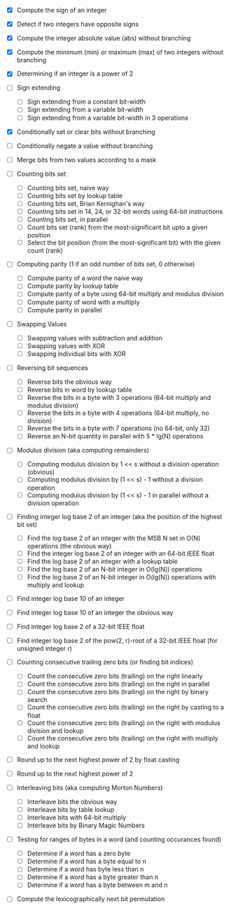 - [x] Compute the sign of an integer
- [x] Detect if two integers have opposite signs
- [x] Compute the integer absolute value (abs) without branching
- [x] Compute the minimum (min) or maximum (max) of two integers without branching
- [x] Determining if an integer is a power of 2
- [ ] Sign extending
    - [ ] Sign extending from a constant bit-width
    - [ ] Sign extending from a variable bit-width
    - [ ] Sign extending from a variable bit-width in 3 operations
- [x] Conditionally set or clear bits without branching
- [ ] Conditionally negate a value without branching
- [ ] Merge bits from two values according to a mask
- [ ] Counting bits set
    - [ ] Counting bits set, naive way
    - [ ] Counting bits set by lookup table
    - [ ] Counting bits set, Brian Kernighan's way
    - [ ] Counting bits set in 14, 24, or 32-bit words using 64-bit instructions
    - [ ] Counting bits set, in parallel
    - [ ] Count bits set (rank) from the most-significant bit upto a given position
    - [ ] Select the bit position (from the most-significant bit) with the given count (rank)
- [ ] Computing parity (1 if an odd number of bits set, 0 otherwise)
    - [ ] Compute parity of a word the naive way
    - [ ] Compute parity by lookup table
    - [ ] Compute parity of a byte using 64-bit multiply and modulus division
    - [ ] Compute parity of word with a multiply
    - [ ] Compute parity in parallel
- [ ] Swapping Values
    - [ ] Swapping values with subtraction and addition
    - [ ] Swapping values with XOR
    - [ ] Swapping individual bits with XOR
- [ ] Reversing bit sequences
    - [ ] Reverse bits the obvious way
    - [ ] Reverse bits in word by lookup table
    - [ ] Reverse the bits in a byte with 3 operations (64-bit multiply and modulus division)
    - [ ] Reverse the bits in a byte with 4 operations (64-bit multiply, no division)
    - [ ] Reverse the bits in a byte with 7 operations (no 64-bit, only 32)
    - [ ] Reverse an N-bit quantity in parallel with 5 * lg(N) operations
- [ ] Modulus division (aka computing remainders)
    - [ ] Computing modulus division by 1 << s without a division operation (obvious)
    - [ ] Computing modulus division by (1 << s) - 1 without a division operation
    - [ ] Computing modulus division by (1 << s) - 1 in parallel without a division operation
- [ ] Finding integer log base 2 of an integer (aka the position of the highest bit set)
    - [ ] Find the log base 2 of an integer with the MSB N set in O(N) operations (the obvious way)
    - [ ] Find the integer log base 2 of an integer with an 64-bit IEEE float
    - [ ] Find the log base 2 of an integer with a lookup table
    - [ ] Find the log base 2 of an N-bit integer in O(lg(N)) operations
    - [ ] Find the log base 2 of an N-bit integer in O(lg(N)) operations with multiply and lookup
- [ ] Find integer log base 10 of an integer
- [ ] Find integer log base 10 of an integer the obvious way
- [ ] Find integer log base 2 of a 32-bit IEEE float
- [ ] Find integer log base 2 of the pow(2, r)-root of a 32-bit IEEE float (for unsigned integer r)
- [ ] Counting consecutive trailing zero bits (or finding bit indices)
    - [ ] Count the consecutive zero bits (trailing) on the right linearly
    - [ ] Count the consecutive zero bits (trailing) on the right in parallel
    - [ ] Count the consecutive zero bits (trailing) on the right by binary search
    - [ ] Count the consecutive zero bits (trailing) on the right by casting to a float
    - [ ] Count the consecutive zero bits (trailing) on the right with modulus division and lookup
    - [ ] Count the consecutive zero bits (trailing) on the right with multiply and lookup
- [ ] Round up to the next highest power of 2 by float casting
- [ ] Round up to the next highest power of 2
- [ ] Interleaving bits (aka computing Morton Numbers)
    - [ ] Interleave bits the obvious way
    - [ ] Interleave bits by table lookup
    - [ ] Interleave bits with 64-bit multiply
    - [ ] Interleave bits by Binary Magic Numbers
- [ ] Testing for ranges of bytes in a word (and counting occurances found)
    - [ ] Determine if a word has a zero byte
    - [ ] Determine if a word has a byte equal to n
    - [ ] Determine if a word has byte less than n
    - [ ] Determine if a word has a byte greater than n
    - [ ] Determine if a word has a byte between m and n
- [ ] Compute the lexicographically next bit permutation


